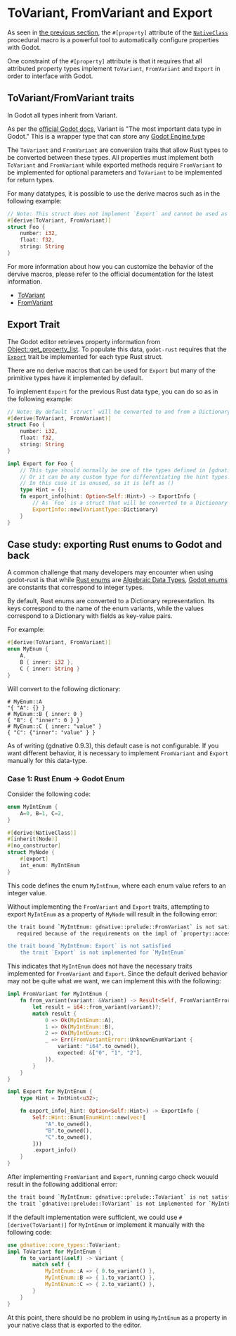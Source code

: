 # ToVariant, FromVariant and Export

As seen in [the previous section](./properties.md), the `#[property]` attribute of the [`NativeClass`](https://docs.rs/gdnative/latest/gdnative/derive.NativeClass.html) procedural macro is a powerful tool to automatically configure properties with Godot.

One constraint of the `#[property]` attribute is that it requires that all attributed property types implement `ToVariant`, `FromVariant` and `Export` in order to interface with Godot.

## ToVariant/FromVariant traits

In Godot all types inherit from Variant.

As per the [official Godot docs](https://docs.godotengine.org/en/stable/classes/class_variant.html), Variant is "The most important data type in Godot." This is a wrapper type that can store any [Godot Engine type](https://docs.godotengine.org/en/stable/classes/class_%40globalscope.html#enum-globalscope-variant-type)

The `ToVariant` and `FromVariant` are conversion traits that allow Rust types to be converted between these types. All properties must implement both `ToVariant` and `FromVariant` while exported methods require `FromVariant` to be implemented for optional parameters and `ToVariant` to be implemented for return types.

For many datatypes, it is possible to use the derive macros such as in the following example:

```rust
// Note: This struct does not implement `Export` and cannot be used as a property, see the following section for more information.
#[derive(ToVariant, FromVariant)]
struct Foo {
    number: i32,
    float: f32,
    string: String
}
```

For more information about how you can customize the behavior of the dervive macros, please refer to the official documentation for the latest information.

- [ToVariant](https://docs.rs/gdnative/latest/gdnative/core_types/trait.ToVariant.html)
- [FromVariant](https://docs.rs/gdnative/latest/gdnative/core_types/trait.FromVariant.html)

## Export Trait

The Godot editor retrieves property information from [Object::get_property_list](https://docs.godotengine.org/en/stable/classes/class_object.html#id2). To populate this data, `godot-rust` requires that the [`Export`](https://docs.rs/gdnative/latest/gdnative/nativescript/trait.Export.html) trait be implemented for each type Rust struct.

There are no derive macros that can be used for `Export` but many of the primitive types have it implemented by default.

To implement `Export` for the previous Rust data type, you can do so as in the following example:

```rust
// Note: By default `struct` will be converted to and from a Dictionary where property corresponds to a key-value pair.
#[derive(ToVariant, FromVariant)]
struct Foo {
    number: i32,
    float: f32,
    string: String
}

impl Export for Foo {
    // This type should normally be one of the types defined in [gdnative::nativescript::hint](https://docs.rs/gdnative/latest/gdnative/nativescript/init/property/hint/index.html).
    // Or it can be any custom type for differentiating the hint types.
    // In this case it is unused, so it is left as ()
    type Hint = ();
    fn export_info(hint: Option<Self::Hint>) -> ExportInfo {
        // As `Foo` is a struct that will be converted to a Dictionary when converted to a variant, we can just add this as the VariantType.
        ExportInfo::new(VariantType::Dictionary)
    }
}
```

## Case study: exporting Rust enums to Godot and back

A common challenge that many developers may encounter when using godot-rust is that while [Rust enums](https://doc.rust-lang.org/std/keyword.enum.html) are [Algebraic Data Types](https://en.wikipedia.org/wiki/Algebraic_data_type), [Godot enums](https://docs.godotengine.org/en/stable/getting_started/scripting/gdscript/gdscript_basics.html#enums) are constants that correspond to integer types.

By default, Rust enums are converted to a Dictionary representation. Its keys correspond to the name of the enum variants, while the values correspond to a Dictionary with fields as key-value pairs.

For example:

```rust
#[derive(ToVariant, FromVariant)]
enum MyEnum {
    A,
    B { inner: i32 },
    C { inner: String }
}
```

Will convert to the following dictionary:

```gdscript
# MyEnum::A
"{ "A": {} }
# MyEnum::B { inner: 0 }
{ "B": { "inner": 0 } }
# MyEnum::C { inner: "value" }
{ "C": {"inner": "value" } }
```

As of writing (gdnative 0.9.3), this default case is not configurable. If you want different behavior, it is necessary to implement `FromVariant` and `Export` manually for this data-type.

### Case 1: Rust Enum -> Godot Enum

Consider the following code:

```rust
enum MyIntEnum {
    A=0, B=1, C=2,
}

#[derive(NativeClass)]
#[inherit(Node)]
#[no_constructor]
struct MyNode {
    #[export]
    int_enum: MyIntEnum
}
```

This code defines the enum `MyIntEnum`, where each enum value refers to an integer value.

Without implementing the `FromVariant` and `Export` traits, attempting to export `MyIntEnum` as a property of `MyNode` will result in the following error:

```sh
the trait bound `MyIntEnum: gdnative::prelude::FromVariant` is not satisfied
   required because of the requirements on the impl of `property::accessor::RawSetter<MyNode, MyIntEnum>` for `property::accessor::invalid::InvalidSetter<'_>`2

the trait bound `MyIntEnum: Export` is not satisfied
    the trait `Export` is not implemented for `MyIntEnum`
```

This indicates that `MyIntEnum` does not have the necessary traits implemented for `FromVariant` and `Export`. Since the default derived behavior may not be quite what we want, we can implement this with the following:

```rust
impl FromVariant for MyIntEnum {
    fn from_variant(variant: &Variant) -> Result<Self, FromVariantError> {
        let result = i64::from_variant(variant)?;
        match result {
            0 => Ok(MyIntEnum::A),
            1 => Ok(MyIntEnum::B),
            2 => Ok(MyIntEnum::C),
            _ => Err(FromVariantError::UnknownEnumVariant {
                variant: "i64".to_owned(),
                expected: &["0", "1", "2"],
            }),
        }
    }
}

impl Export for MyIntEnum {
    type Hint = IntHint<u32>;

    fn export_info(_hint: Option<Self::Hint>) -> ExportInfo {
        Self::Hint::Enum(EnumHint::new(vec![
            "A".to_owned(),
            "B".to_owned(),
            "C".to_owned(),
        ]))
        .export_info()
    }
}

```

After implementing `FromVariant` and `Export`, running cargo check wouuld result in the following additional error:

```sh
the trait bound `MyIntEnum: gdnative::prelude::ToVariant` is not satisfied
the trait `gdnative::prelude::ToVariant` is not implemented for `MyIntEnum`
```

If the default implementation were sufficient, we could use `#[derive(ToVariant)]` for `MyIntEnum` or implement it manually with the following code:

```rust
use gdnative::core_types::ToVariant;
impl ToVariant for MyIntEnum {
    fn to_variant(&self) -> Variant {
        match self {
            MyIntEnum::A => { 0.to_variant() },
            MyIntEnum::B => { 1.to_variant() },
            MyIntEnum::C => { 2.to_variant() },
        }
    }
}
```

At this point, there should be no problem in using `MyIntEnum` as a property in your native class that is exported to the editor.
